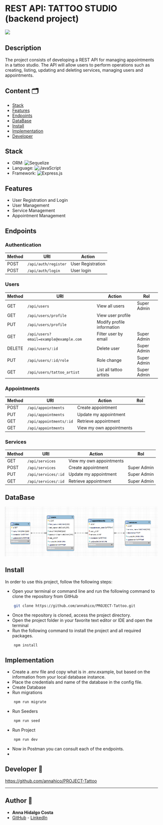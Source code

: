 # REST API: TATTOO STUDIO (backend project)
<img src="https://slm-assets.secondlife.com/assets/25494302/original/BareFlamboyantAngwantibo-size_restricted.gif?1579883171" width="1000" />

## Description

The project consists of developing a REST API for managing appointments in a tattoo studio. The API will allow users to perform operations such as creating, listing, updating and deleting services, managing users and appointments.

## Content 🗂️

- [Stack](#stack)
- [Features](#features)
- [Endpoints](#enpoints)
- [DataBase](#database)
- [Install](#install)
- [Implementation](#implementation)
- [Developer](#developer)

## <a id="stack">Stack</a>
- ORM: ![Sequelize](https://img.shields.io/badge/Sequelize-52B0E7?style=for-the-badge&logo=Sequelize&logoColor=white)
- Language: ![JavaScript](https://img.shields.io/badge/javascript-%23323330.svg?style=for-the-badge&logo=javascript&logoColor=%23F7DF1E)
- Framework: ![Express.js](https://img.shields.io/badge/express.js-%23404d59.svg?style=for-the-badge&logo=express&logoColor=%2361DAFB)

## <a id="features">Features</a>

- User Registration and Login
- User Management
- Service Management
- Appointment Management

## <a id="enpoints">Endpoints</a>

### Authentication

| Method | URI                           | Action                 |
|--------|-------------------------------|------------------------|
| POST   | `/api/auth/register`          | User Registration      |
| POST   | `/api/auth/login`             | User login             |

### Users

| Method | URI                                    | Action                       | Rol         |
|--------|----------------------------------------|------------------------------|-------------|
| GET    | `/api/users`                           | View all users               | Super Admin |
| GET    | `/api/users/profile`                   | View user profile            |             |
| PUT    | `/api/users/profile`                   | Modify profile information   |             |
| GET    | `/api/users?email=example@example.com` | Filter user by email         | Super Admin |
| DELETE | `/api/users/:id`                       | Delete user                  | Super Admin |
| PUT    | `/api/users/:id/role`                  | Role change                  | Super Admin |
| GET    | `/api/users/tattoo_artist`             | List all tattoo artists      | Super Admin |


### Appointments

| Method | URI                     | Action                   | Rol  |
|--------|-------------------------|--------------------------|------|
| POST   | `/api/appointments`     | Create appointment       |      |
| PUT    | `/api/appointments`     | Update my appointment    |      |
| GET    | `/api/appointments/:id` | Retrieve appointment     |      |
| GET    | `/api/appointments`     | View my own appointments |      |


### Services

| Method | URI                 | Action                   | Rol         |
|--------|---------------------|--------------------------|-------------|
| GET    | `/api/services`     | View my own appointments |             |
| POST   | `/api/services`     | Create appointment       | Super Admin |
| PUT    | `/api/services/:id` | Update my appointment    | Super Admin |
| GET    | `/api/services/:id` |Retrieve appointment      | Super Admin |

## <a id="database">DataBase</a>
![Database](./img/Database.png)

## <a id="install">Install </a>

In order to use this project, follow the following steps:
- Open your terminal or command line and run the following command to clone the repository from GitHub
```sh
    git clone https://github.com/annahico/PROJECT-Tattoo.git
```
- Once the repository is cloned, access the project directory.
- Open the project folder in your favorite text editor or IDE and open the terminal
- Run the following command to install the project and all required packages.
```sh
    npm install
```

## <a id="implementation">Implementation </a>
- Create a .env file and copy what is in .env.example, but based on the information from your local database instance.
- Place the credentials and name of the database in the config file.
- Create Database
- Run migrations
```sh
    npm run migrate
```
- Run Seeders
```sh
    npm run seed
```
- Run Project
```sh
    npm run dev
```
- Now in Postman you can consult each of the endpoints.
- 
## <a id="developer">Developer</a> :dart:

https://github.com/annahico/PROJECT-Tattoo


***
## Author :wave:

- **Anna Hidalgo Costa**
- [GitHub](https://github.com/annahico) - [LinkedIn](https://www.linkedin.com/in/annahico/)

